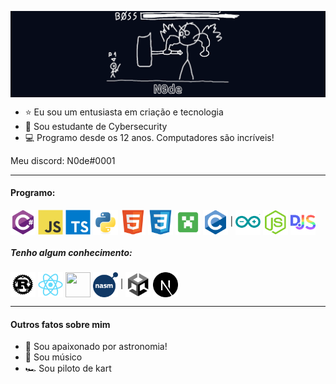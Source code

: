 <div>
  <p align="center"><img align="center" src="https://raw.githubusercontent.com/n0deee/n0deee/main/icons/banner_large2.png"></p>
</div>

- ⭐ Eu sou um entusiasta em criação e tecnologia
- 📗 Sou estudante de Cybersecurity
- 💻 Programo desde os 12 anos. Computadores são incríveis!

Meu discord: N0de#0001

---


#### Programo:
<div style="display: inline_block">
  <img height="40" width="40" align="center" src="https://raw.githubusercontent.com/devicons/devicon/master/icons/csharp/csharp-original.svg">
  <img height="40" width="40" align="center" src="https://raw.githubusercontent.com/devicons/devicon/master/icons/javascript/javascript-original.svg">
  <img height="40" width="40" align="center" src="https://raw.githubusercontent.com/devicons/devicon/master/icons/typescript/typescript-original.svg">
  <img height="40" width="40" align="center" src="https://raw.githubusercontent.com/devicons/devicon/master/icons/python/python-original.svg">
  <img height="40" width="40" align="center" src="https://raw.githubusercontent.com/devicons/devicon/master/icons/html5/html5-original.svg">
  <img height="40" width="40" align="center" src="https://raw.githubusercontent.com/devicons/devicon/master/icons/css3/css3-original.svg">
  <img height="40" width="40" align="center" src="https://raw.githubusercontent.com/n0deee/n0deee/main/icons/mcfunction.svg">
  <img height="40" width="40" align="center" src="https://raw.githubusercontent.com/devicons/devicon/master/icons/c/c-original.svg">
  |
  <img height="40" width="40" align="center" src="https://raw.githubusercontent.com/devicons/devicon/master/icons/arduino/arduino-original.svg">
  <img height="40" width="40" align="center" src="https://raw.githubusercontent.com/devicons/devicon/master/icons/nodejs/nodejs-original.svg">
  <img height="40" width="40" align="center" src="https://raw.githubusercontent.com/devicons/devicon/master/icons/discordjs/discordjs-original.svg">
<div/>

##### Tenho algum conhecimento:
<div style="display: inline_block">
<img height="40" width="40" align="center" src="https://raw.githubusercontent.com/devicons/devicon/master/icons/rust/rust-plain.svg">
<img height="40" width="40" align="center" src="https://raw.githubusercontent.com/devicons/devicon/master/icons/react/react-original.svg">
  <img height="40" width="40" align="center" src="https://raw.githubusercontent.com/isocpp/logos/master/cpp_logo.svg">
  <img height="40" width="40" align="center" src="https://raw.githubusercontent.com/n0deee/n0deee/main/icons/nasm.svg">
   |
  <img height="40" width="40" align="center" src="https://raw.githubusercontent.com/devicons/devicon/master/icons/unity/unity-original.svg">
  <img height="40" width="40" align="center" style="" src="https://raw.githubusercontent.com/devicons/devicon/master/icons/nextjs/nextjs-original.svg">
<div/>

 ---
  #### Outros fatos sobre mim
  
- 🔭 Sou apaixonado por astronomia!
- 🎵 Sou músico
- 🏎️ Sou piloto de kart



